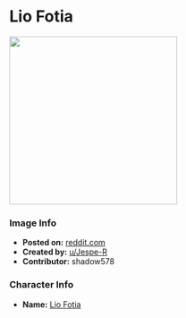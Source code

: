 # Lio Fotia

<img src="https://raw.githubusercontent.com/shadow578/Project-Padoru/master/Padoru/U_Jespe-R/promare-fotia-lio.png" height="300">

### Image Info
* **Posted on:**     [reddit.com](https://www.reddit.com/r/Padoru/comments/fksnne/daily_padoru_78_lio_promare/)
* **Created by:**    [u/Jespe-R](https://github.com/shadow578/Project-Padoru/blob/master/table-of-contents/creators/uJespeR.md)
* **Contributor:**   shadow578

### Character Info
* **Name:**   [Lio Fotia](https://myanimelist.net/character/168936)


